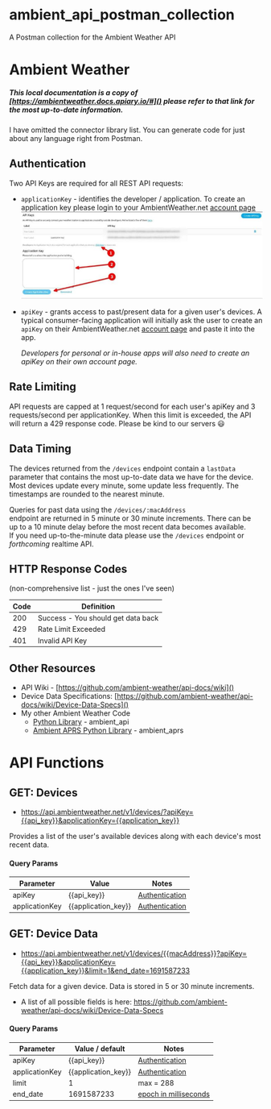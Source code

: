 # ambient_api_postman_collection

A Postman collection for the Ambient Weather API

# Ambient Weather

##### This local documentation is a copy of [https://ambientweather.docs.apiary.io/#]() please refer to that link for the most up-to-date information.

I have omitted the connector library list. You can generate code for just about any language right from Postman.

## Authentication

Two API Keys are required for all REST API requests:

- `applicationKey` - identifies the developer / application. To create an application key please login to your
  AmbientWeather.net [account page](https://ambientweather.net/account) ![get an application key on your account page](./application_key.jpg "getting an application key")

- `apiKey` - grants access to past/present data for a given user's devices. A typical consumer-facing application will
  initially ask the user to create an `apiKey` on their
  AmbientWeather.net [account page](https://ambientweather.net/account) and paste it into the app.

  _Developers for personal or in-house apps will also need to create an apiKey on their own account page._

## Rate Limiting

API requests are capped at 1 request/second for each user's apiKey and 3 requests/second per applicationKey. When this
limit is exceeded, the API will return a 429 response code. Please be kind to our servers :smiley:

## Data Timing

The devices returned from the `/devices` endpoint contain a `lastData` parameter that contains the most up-to-date data
we have for the device. Most devices update every minute, some update less frequently. The timestamps are rounded to the
nearest minute.

Queries for past data using the `/devices/:macAddress`  
endpoint are returned in 5 minute or 30 minute increments. There can be  
up to a 10 minute delay before the most recent data becomes available.  
If you need up-to-the-minute data please use the `/devices` endpoint or _forthcoming_ realtime API.

## HTTP Response Codes

(non-comprehensive list - just the ones I've seen)

| Code | Definition                         |
|------|------------------------------------|
| 200  | Success - You should get data back |
| 429  | Rate Limit Exceeded                |
| 401  | Invalid API Key                    |

## Other Resources

- API Wiki - [https://github.com/ambient-weather/api-docs/wiki]()
- Device Data Specifications: [https://github.com/ambient-weather/api-docs/wiki/Device-Data-Specs]()
- My other Ambient Weather Code
    - [Python Library](https://github.com/avryhof/ambient_api) - ambient_api
    - [Ambient APRS Python Library](https://github.com/avryhof/ambient_aprs) - ambient_aprs

# API Functions

## GET: Devices

- https://api.ambientweather.net/v1/devices/?apiKey={{api_key}}&applicationKey={{application_key}}

Provides a list of the user's available devices along with each device's most recent data.

#### Query Params

| Parameter      | Value               | Notes                             |
|----------------|---------------------|-----------------------------------|
| apiKey         | {{api_key}}         | [Authentication](#authentication) |
| applicationKey | {{application_key}} | [Authentication](#authentication) |          

## GET: Device Data

- https://api.ambientweather.net/v1/devices/{{macAddress}}?apiKey={{api_key}}&applicationKey={{application_key}}&limit=1&end_date=1691587233

Fetch data for a given device. Data is stored in 5 or 30 minute increments.

- A list of all possible fields is here: https://github.com/ambient-weather/api-docs/wiki/Device-Data-Specs

#### Query Params

| Parameter      | Value / default     | Notes                                               |
|----------------|---------------------|-----------------------------------------------------|
| apiKey         | {{api_key}}         | [Authentication](#authentication)                   |
| applicationKey | {{application_key}} | [Authentication](#authentication)                   |
| limit          | 1                   | max = 288                                           |
| end_date       | 1691587233          | [epoch in milliseconds](https://currentmillis.com/) |

